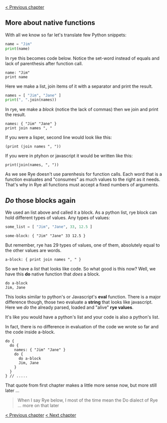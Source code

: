 [&lt; Previous chapter](./INTRO_1.md)

## More about native functions

With all we know so far let's translate few Python snippets:

```python
name = "Jim"
print(name)
```

In rye this becomes code below. Notice the set-word instead of equals and lack of parenthesis after function call.

```factor
name: "Jim"
print name
```

Here we make a list, join items of it with a separator and print the result.

```python
names = [ "Jim", "Jane" ]
print(", ".join(names))
```

In rye, we make a _block_ (notice the lack of commas) then we join and print the result.

```factor
names: { "Jim" "Jane" }
print join names ", "
```

If you were a lisper, second line would look like this:

```factor
(print (join names ", "))
```

If you were in ptyhon or javascript it would be written like this:

```factor
print(join(names, ", "))
```
As we see Rye doesn't use parenhesis for function calls. Each word that is a function evaluates and "consumes" as much values 
to the right as it needs. That's why in Rye all functions must accept a fixed numbers of arguments.

## _Do_ those blocks again

We used an list above and called it a block. As a python list, rye block can hold different types of values. Any types of values:

```python
some_list = [ "Jim", "Jane", 33, 12.5 ]
```

```factor
some-block: { "Jim" "Jane" 33 12.5 }
```

But remember, rye has 29 types of values, one of them, absolutely equal to the other values are words.

```factor
a-block: { print join names ", " }
```
So we have a _list_ that looks like code. So what good is this now? Well, we have this __do__ native function that _does_ a block.

```factor
do a-block
Jim, Jane
```
This looks similar to python's or Javascript's __eval__ function. There is a major difference though, those two evaluate a __string__
that looks like javascript. Here we _do_ the already parsed, loaded and "alive" __rye values__.

It's like you would have a python's list and your code is also a python's list.

In fact, there is no difference in evaluation of the code we wrote so far and the code inside a-block.

```factor
do {
  do {
    names: { "Jim" "Jane" }
    do {
      do a-block
      Jim, Jane
    }
  }
} // .....
```

That quote from first chapter makes a little more sense now, but more still later ...

> When I say Rye below, I most of the time mean the Do dialect of Rye ... more on that later

[&lt; Previous chapter](./INTRO_1.md) [&lt; Next chapter](./INTRO_3.md)
